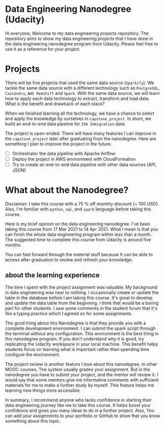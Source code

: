 # Data Engineering Nanodegree (Udacity)

Hi everyone, Welcome to my data engineering projects repository. The repository aims to show my data engineering projects that I have done in the data engineering nanodegree program from Udacity. Please feel free to use it as a reference for your project.

# Projects

There will be five projects that used the same data source (`Sparkify`). We tackle the same data source with a different technology such as `PostgreSQL`, `Cassandra`, `AWS Redshift` and `Spark`. With the same data source, we will learn how to apply each data technology to extract, transform and load data. What is the benefit and drawback of each stack?

When we finished learning all the technology, we have a chance to select and apply the knowledge by ourselves in `capstone_project`. In short, we build an end-to-end data pipeline for `I94 Immigration` data. 

The project is open-ended. There will have many features I can improve in the `capstone_project` later after graduating from the nanodegree. Here are something I plan to improve the project in the future.

- [ ] Orchestrator the data pipeline with Apache Airflow
- [ ] Deploy the project in AWS environment with CloudFormation
- [ ] Try to create an end-to-end data pipeline with other data sources (API, JSON)

# What about the Nanodegree?

Disclaimer: I take this course with a 75 % off monthly discount (~ 100 USD). Also, I'm familiar with `python`, `sql`,  and `spark` language before taking this course.

Here is my brief opinion on the data engineering nanodegree. I've been taking this course from 17 Mar 2021 to 14 Apr 2021. What I mean is that you can finish the whole data engineering program within less than a month. The suggested time to complete this course from Udacity is around five months. 

You can fast forward through the material stuff because It can be able to access after graduation to review and refresh your knowledge.

## about the learning experience

The time I spent with the project assignment was valuable. My background in data engineering was near to nothing. I occasionally create or update the table in the database before I am taking this course. It's great to develop and update the data table from the beginning. I think that would be a boring part for other students. I saw some comments in the student forum that it's like a typing practice which I agreed on for some assignments.

The good thing about this Nanodegree is that they provide you with a complete development environment. I can submit the spark script through the terminal without any configuration. This environment is the best thing in this nanodegree program. If you don't understand why it is good, try replicating the Udacity workspace in your local machine. This benefit helps students focus on learning what is important rather than spending time configure the environment.

The project review is another feature I love about this nanodegree. In other MOOC courses, The system usually grades your assignment. But in the nanodegree you have to submit your project, and the mentor will review it. I would say that some mentors give me informative comments with sufficient materials for me to make a further study by myself. This feature helps me learning new things more accessible.

In summary, I recommend anyone who lacks confidence in starting their data engineering journey like me to take this course. It helps boost your confidence and gives you many ideas to do in a further project. Also, You can add your assignments to your portfolio or GitHub to show that you know something about this topic. 
